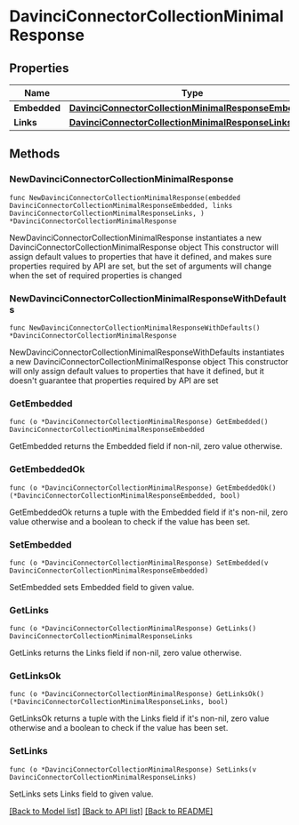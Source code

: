 # DavinciConnectorCollectionMinimalResponse

## Properties

Name | Type | Description | Notes
------------ | ------------- | ------------- | -------------
**Embedded** | [**DavinciConnectorCollectionMinimalResponseEmbedded**](DavinciConnectorCollectionMinimalResponseEmbedded.md) |  | 
**Links** | [**DavinciConnectorCollectionMinimalResponseLinks**](DavinciConnectorCollectionMinimalResponseLinks.md) |  | 

## Methods

### NewDavinciConnectorCollectionMinimalResponse

`func NewDavinciConnectorCollectionMinimalResponse(embedded DavinciConnectorCollectionMinimalResponseEmbedded, links DavinciConnectorCollectionMinimalResponseLinks, ) *DavinciConnectorCollectionMinimalResponse`

NewDavinciConnectorCollectionMinimalResponse instantiates a new DavinciConnectorCollectionMinimalResponse object
This constructor will assign default values to properties that have it defined,
and makes sure properties required by API are set, but the set of arguments
will change when the set of required properties is changed

### NewDavinciConnectorCollectionMinimalResponseWithDefaults

`func NewDavinciConnectorCollectionMinimalResponseWithDefaults() *DavinciConnectorCollectionMinimalResponse`

NewDavinciConnectorCollectionMinimalResponseWithDefaults instantiates a new DavinciConnectorCollectionMinimalResponse object
This constructor will only assign default values to properties that have it defined,
but it doesn't guarantee that properties required by API are set

### GetEmbedded

`func (o *DavinciConnectorCollectionMinimalResponse) GetEmbedded() DavinciConnectorCollectionMinimalResponseEmbedded`

GetEmbedded returns the Embedded field if non-nil, zero value otherwise.

### GetEmbeddedOk

`func (o *DavinciConnectorCollectionMinimalResponse) GetEmbeddedOk() (*DavinciConnectorCollectionMinimalResponseEmbedded, bool)`

GetEmbeddedOk returns a tuple with the Embedded field if it's non-nil, zero value otherwise
and a boolean to check if the value has been set.

### SetEmbedded

`func (o *DavinciConnectorCollectionMinimalResponse) SetEmbedded(v DavinciConnectorCollectionMinimalResponseEmbedded)`

SetEmbedded sets Embedded field to given value.


### GetLinks

`func (o *DavinciConnectorCollectionMinimalResponse) GetLinks() DavinciConnectorCollectionMinimalResponseLinks`

GetLinks returns the Links field if non-nil, zero value otherwise.

### GetLinksOk

`func (o *DavinciConnectorCollectionMinimalResponse) GetLinksOk() (*DavinciConnectorCollectionMinimalResponseLinks, bool)`

GetLinksOk returns a tuple with the Links field if it's non-nil, zero value otherwise
and a boolean to check if the value has been set.

### SetLinks

`func (o *DavinciConnectorCollectionMinimalResponse) SetLinks(v DavinciConnectorCollectionMinimalResponseLinks)`

SetLinks sets Links field to given value.



[[Back to Model list]](../README.md#documentation-for-models) [[Back to API list]](../README.md#documentation-for-api-endpoints) [[Back to README]](../README.md)


